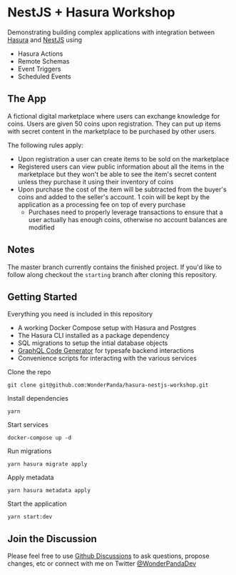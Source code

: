 # NestJS + Hasura Workshop

Demonstrating building complex applications with integration between [Hasura](https://hasura.io/) and [NestJS](https://nestjs.com/) using

- Hasura Actions
- Remote Schemas
- Event Triggers
- Scheduled Events

## The App

A fictional digital marketplace where users can exchange knowledge for coins. Users are given 50 coins upon registration. They can put up items with secret content in the marketplace to be purchased by other users.

The following rules apply:

- Upon registration a user can create items to be sold on the marketplace
- Registered users can view public information about all the items in the marketplace but they won't be able to see the item's secret content unless they purchase it using their inventory of coins
- Upon purchase the cost of the item will be subtracted from the buyer's coins and added to the seller's account. 1 coin will be kept by the application as a processing fee on top of every purchase
  - Purchases need to properly leverage transactions to ensure that a user actually has enough coins, otherwise no account balances are modified

## Notes

The master branch currently contains the finished project. If you'd like to follow along checkout the `starting` branch after cloning this repository.

## Getting Started

Everything you need is included in this repository

- A working Docker Compose setup with Hasura and Postgres
- The Hasura CLI installed as a package dependency
- SQL migrations to setup the intial database objects
- [GraphQL Code Generator](https://www.graphql-code-generator.com/) for typesafe backend interactions
- Convenience scripts for interacting with the various services

Clone the repo

```shell
git clone git@github.com:WonderPanda/hasura-nestjs-workshop.git
```

Install dependencies

```shell
yarn
```

Start services

```
docker-compose up -d
```

Run migrations

```
yarn hasura migrate apply
```

Apply metadata

```
yarn hasura metadata apply
```

Start the application

```
yarn start:dev
```

## Join the Discussion

Please feel free to use [Github Discussions](https://github.com/WonderPanda/hasura-nestjs-workshop/discussions) to ask questions, propose changes, etc or connect with me on Twitter [@WonderPandaDev](https://twitter.com/WonderPandaDev)
